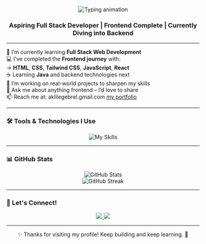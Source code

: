 <!-- Profile README for GitHub -->
<p align="center">
  <img src="https://readme-typing-svg.herokuapp.com?font=Fira+Code&size=26&pause=1000&color=F97316&center=true&vCenter=true&multiline=true&width=600&lines=Hi+there+👋%2C+I'm+Wegen+Geremew!" alt="Typing animation" />
</p>


<h3 align="center">Aspiring Full Stack Developer | Frontend Complete | Currently Diving into Backend</h3>

---

🌱 I’m currently learning **Full Stack Web Development**  
💻 I've completed the **Frontend journey** with:  
→ **HTML**, **CSS**, **Tailwind CSS**, **JavaScript**, **React**  
☕ Learning **Java** and backend technologies next  
🔭 I’m working on real-world projects to sharpen my skills  
💬 Ask me about anything frontend – I’d love to share  
📫 Reach me at: aklilegebrel.gmail.com  <a href="https://wegen-portfolio.netlify.app">my portfolio</a>


---

### 🛠️ Tools & Technologies I Use

<p align="center">
  <img src="https://skillicons.dev/icons?i=html,css,tailwind,js,react,java,git,vscode" alt="My Skills" />
</p>


---

### 📊 GitHub Stats

<p align="center">
  <img src="https://github-readme-stats.vercel.app/api?username=YourGitHubUsername&show_icons=true&theme=radical" alt="GitHub Stats" />
  <br />
  <img src="https://github-readme-streak-stats.herokuapp.com/?user=YourGitHubUsername&theme=radical" alt="GitHub Streak" />
</p>

---

### 🔗 Let's Connect!

<p align="center">
  <a href="https://linkedin.com/in/wegen Geremew" target="_blank">
    <img src="https://img.shields.io/badge/LinkedIn-blue?style=for-the-badge&logo=linkedin&logoColor=white" />
  </a>
  <a href="mailto:aklilegebrel@gmail.com" target="_blank">
    <img src="https://img.shields.io/badge/Email-D14836?style=for-the-badge&logo=gmail&logoColor=white" />
  </a>
</p>

---

<p align="center">✨ Thanks for visiting my profile! Keep building and keep learning. 🚀</p>

